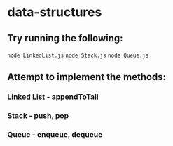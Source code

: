 # data-structures

## Try running the following:
`node LinkedList.js`
`node Stack.js`
`node Queue.js`

## Attempt to implement the methods:
### Linked List - appendToTail
### Stack - push, pop
### Queue - enqueue, dequeue
